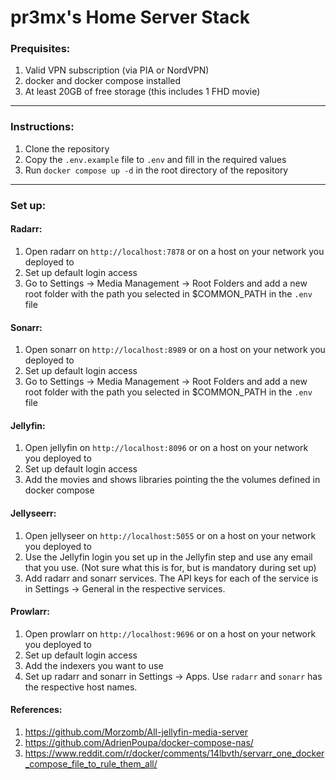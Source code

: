 # pr3mx's Home Server Stack

### Prequisites:
1. Valid VPN subscription (via PIA or NordVPN)
2. docker and docker compose installed
3. At least 20GB of free storage (this includes 1 FHD movie)

---

### Instructions:
1. Clone the repository
2. Copy the `.env.example` file to `.env` and fill in the required values
2. Run `docker compose up -d` in the root directory of the repository

---

### Set up:

#### Radarr:
1. Open radarr on `http://localhost:7878` or on a host on your network you deployed to
2. Set up default login access
3. Go to Settings -> Media Management -> Root Folders and add a new root folder with the path you selected in $COMMON_PATH in the `.env` file

#### Sonarr:
1. Open sonarr on `http://localhost:8989` or on a host on your network you deployed to
2. Set up default login access
3. Go to Settings -> Media Management -> Root Folders and add a new root folder with the path you selected in $COMMON_PATH in the `.env` file

#### Jellyfin:
1. Open jellyfin on `http://localhost:8096` or on a host on your network you deployed to
2. Set up default login access
3. Add the movies and shows libraries pointing the the volumes defined in docker compose

#### Jellyseerr:
1. Open jellyseer on `http://localhost:5055` or on a host on your network you deployed to
2. Use the Jellyfin login you set up in the Jellyfin step and use any email that you use. (Not sure what this is for, but is mandatory during set up)
3. Add radarr and sonarr services. The API keys for each of the service is in Settings -> General in the respective services.

#### Prowlarr:
1. Open prowlarr on `http://localhost:9696` or on a host on your network you deployed to
2. Set up default login access
3. Add the indexers you want to use
4. Set up radarr and sonarr in Settings -> Apps. Use `radarr` and `sonarr` has the respective host names.

#### References:
1. https://github.com/Morzomb/All-jellyfin-media-server
2. https://github.com/AdrienPoupa/docker-compose-nas/
3. https://www.reddit.com/r/docker/comments/14lbvth/servarr_one_docker_compose_file_to_rule_them_all/

